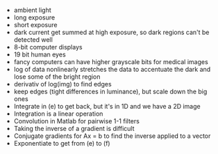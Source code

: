 * ambient light
* long exposure
* short exposure
* dark current get summed at high exposure, so dark regions can't be detected well
* 8-bit computer displays
* 19 bit human eyes
* fancy computers can have higher grayscale bits for medical images
* log of data nonlinearly stretches the data to accentuate the dark and lose some of the bright region
* derivativ of log(img) to find edges
* keep edges (tight differences in luminance), but scale down the big ones
* Integrate in (e) to get back, but it's in 1D and we have a 2D image
* Integration is a linear operation
* Convolution in Matlab for pairwise 1-1 filters
* Taking the inverse of a gradient is difficult 
* Conjugate gradients for Ax = b to find the inverse applied to a vector
* Exponentiate to get from (e) to (f)
